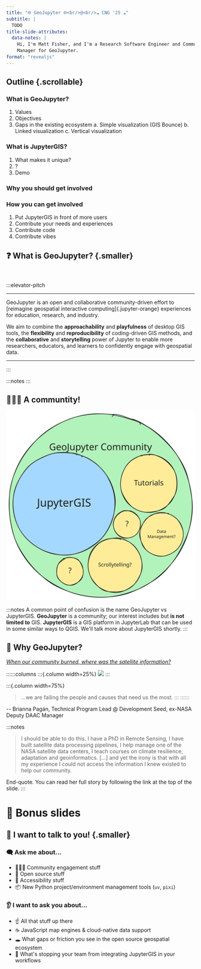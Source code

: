 ```yaml
---
title: "🌐 GeoJupyter 🌐<br/>@<br/>☁️ CNG '25 ☁️"
subtitle: |
  TODO
title-slide-attributes:
  data-notes: |
    Hi, I'm Matt Fisher, and I'm a Research Software Engineer and Community Engagement
    Manager for GeoJupyter.
format: "revealjs"
---
```


## Outline {.scrollable}

### What is GeoJupyter?

1. Values
2. Objectives
3. Gaps in the existing ecosystem
    a. Simple visualization (GIS Bounce)
    b. Linked visualization
    c. Vertical visualization


### What is JupyterGIS?
1. What makes it unique?
2. ?
3. Demo


### Why you should get involved

### How you can get involved

1. Put JupyterGIS in front of more users
2. Contribute your needs and experiences
3. Contribute code
4. Contribute vibes


## :question: What is GeoJupyter? {.smaller}

<br />

:::elevator-pitch
<hr />

GeoJupyter is an open and collaborative community-driven effort to [reimagine geospatial
interactive computing]{.jupyter-orange} experiences for education, research, and industry.

We aim to combine the **approachability** and **playfulness** of desktop GIS tools, the
**flexibility** and **reproducibility** of coding-driven GIS methods, and the **collaborative** and
**storytelling** power of Jupyter to enable more researchers, educators, and learners to
confidently engage with geospatial data.

<hr />
:::

:::notes
:::


## :people_holding_hands: A communtity!

![GeoJupyter is **not** software; it's a **community** which will build many things!](/assets/images/venn-diagram.svg)

:::notes
A common point of confusion is the name GeoJupyter vs JupyterGIS.
**GeoJupyter** is a community; our interest includes but **is not limited to** GIS.
**JupyterGIS** is a GIS platform in JupyterLab that can be used in some similar ways to QGIS.
We'll talk more about JupyterGIS shortly.
:::


## :shrug: Why GeoJupyter?

[_When our community burned, where was the satellite information?_](https://www.linkedin.com/pulse/when-our-community-burned-where-satellite-information-pag%C3%A1n-phd-8rxwf/?trackingId=goJI9VniOZAI3RGuoPXysA%3D%3D)

::::::columns
:::{.column width=25%}
![](/assets/images/brianna-pagan.png)
:::

:::{.column width=75%}
> ...we are failing the people and causes that need us the most.
:::
::::::

-- Brianna Pagán, Technical Program Lead @ Development Seed, ex-NASA Deputy DAAC Manager

:::notes
> I should be able to do this. I have a PhD in Remote Sensing, I have built satellite data
> processing pipelines, I help manage one of the NASA satellite data centers, I teach
> courses on climate resilience, adaptation and geoinformatics. […] and yet the irony is
> that with all my experience I could not access the information I knew existed to help
> our community.

End-quote. You can read her full story by following the link at the top of the slide.
:::


# :tada: Bonus slides

## :handshake: I want to talk to you! {.smaller}

### :left_speech_bubble: Ask me about...

* :people_holding_hands: Community engagement stuff
* :open_hands: Open source stuff
* :muscle: Accessibility stuff
* :package: New Python project/environment management tools (`uv`, `pixi`)


### :ear: I want to ask you about...

* :point_up: All that stuff up there
* :coffee: JavaScript map engines & cloud-native data support
* :hole: What gaps or friction you see in the open source geospatial ecosystem
* :stop_sign: What's stopping your team from integrating JupyterGIS in your workflows
